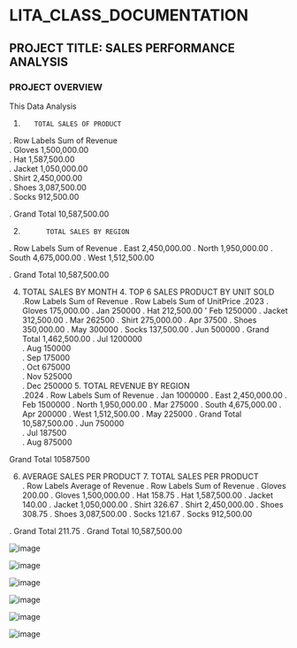 # LITA_CLASS_DOCUMENTATION

## PROJECT TITLE: SALES PERFORMANCE ANALYSIS

### PROJECT OVERVIEW
This Data Analysis



1.        TOTAL SALES OF PRODUCT 			             
.     Row Labels 	               Sum of Revenue 		           
.     Gloves 	                        1,500,000.00 		                    
.     Hat 	                           1,587,500.00 		                    
.     Jacket 	                        1,050,000.00 		                 
.     Shirt 	                         2,450,000.00 		                    
.     Shoes 	                         3,087,500.00 		                  
.     Socks 	                           912,500.00
   			
.   Grand Total 	                    10,587,500.00
    

2.           TOTAL SALES BY REGION 
  .   Row Labels 	              Sum of Revenue
  .     East 	                     2,450,000.00
  .     North 	                    1,950,000.00
  .     South 	                    4,675,000.00 
  .     West 	                     1,512,500.00
  
  .     Grand Total               10,587,500.00

  
4. TOTAL SALES BY MONTH 			                                             4.  TOP 6 SALES PRODUCT BY UNIT SOLD 	
.Row Labels    	Sum of Revenue		                                              .    Row Labels 	         Sum of UnitPrice 
.2023			                                                                  .    Gloves 	              175,000.00 
.    Jan	         250000		                                                   .     Hat 	                212,500.00 
'    Feb	         1250000		                                                  .     Jacket 	             312,500.00 
.    Mar	         262500		                                                   .    Shirt 	               275,000.00 
.    Apr	         37500		                                                    .     Shoes 	              350,000.00 
.    May         	300000		                                                   .     Socks 	              137,500.00 
.    Jun         	500000		                                                   .   Grand Total 	          1,462,500.00 
.    Jul	        1200000			
.    Aug        	150000			
.    Sep	        175000			
.    Oct        	675000			
.    Nov	        525000			
.    Dec        	250000		                                                     5.   TOTAL REVENUE BY REGION 	
.2024			                                                                       .   Row Labels 	       Sum of Revenue 
.    Jan	       1000000		                                                      .           East 	         2,450,000.00 
.    Feb       	1500000		                                                      .           North 	        1,950,000.00 
.    Mar       	275000		                                                       .           South 	        4,675,000.00 
.    Apr       	200000		                                                       .           West 	         1,512,500.00 
.    May      	 225000		                                                       .     Grand Total 	       10,587,500.00 
.    Jun	       750000			
.    Jul	       187500			
.    Aug        875000
   			
Grand Total	    10587500


6. AVERAGE SALES PER PRODUCT 		                                                7.  TOTAL SALES PER PRODUCT 	
. Row Labels 	        Average of Revenue 	                                             .    Row Labels 	       Sum of Revenue 
. Gloves 	             200.00 	                                                        .    Gloves 	         1,500,000.00 
. Hat 	                 158.75 	                                                       .     Hat 	          1,587,500.00 
. Jacket 	              140.00 	                                                       .  Jacket 	          1,050,000.00 
. Shirt 	               326.67 	                                                       .      Shirt          2,450,000.00 
. Shoes 	               308.75 	                                                       .      Shoes 	        3,087,500.00 
. Socks 	               121.67 	                                                       .      Socks 	           912,500.00
 
. Grand Total 	        211.75 	                                                        . Grand Total 	          10,587,500.00

 
 
![image](https://github.com/user-attachments/assets/5f14287b-85ac-4a04-9f5e-14ad2b6059ba)







![image](https://github.com/user-attachments/assets/42a530ce-00ef-4b7e-92a2-eb455e1b3dcb)



 
![image](https://github.com/user-attachments/assets/b916df11-757f-4bd7-8304-43e18eb2f172)



![image](https://github.com/user-attachments/assets/2e253cda-0803-462b-861e-d838b8081052)



![image](https://github.com/user-attachments/assets/18006db8-b366-4729-aab1-c919796677d7)


![image](https://github.com/user-attachments/assets/6a372b64-826c-41a9-81f4-9e7c5f257650)










